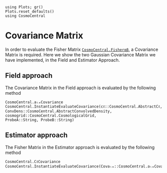 ```@setup tutorial
using Plots; gr()
Plots.reset_defaults()
using CosmoCentral
```

# Covariance Matrix

In order to evaluate the Fisher Matrix [`CosmoCentral.Fisherαβ`](@ref), a Covariance Matrix
is required. Here we show the two Gaussian Covariance Matrix we have implemented, in the
Field and Estimator Approach.

## Field approach

The Covariance Matrix in the Field approach is evaluated by the following method

```@docs
CosmoCentral.aₗₘCovariance
CosmoCentral.InstantiateEvaluateCovariance(cℓ::CosmoCentral.AbstractCℓ,
ConvDens::CosmoCentral.AbstractConvolvedDensity, cosmogrid::CosmoCentral.CosmologicalGrid,
ProbeA::String, ProbeB::String)
```

## Estimator approach

The Fisher Matrix in the Estimator approach is evaluated by the following method

```@docs
CosmoCentral.CℓCovariance
CosmoCentral.InstantiateEvaluateCovariance(Covaₗₘ::CosmoCentral.aₗₘCovariance)
```